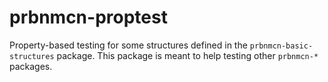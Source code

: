 # prbnmcn-proptest

Property-based testing for some structures defined in the `prbnmcn-basic-structures` package.
This package is meant to help testing other `prbnmcn-*` packages.
